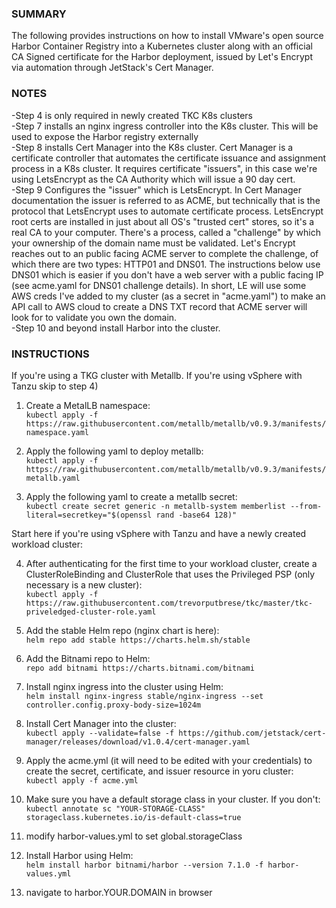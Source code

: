 ### SUMMARY ###
The following provides instructions on how to install VMware's open source Harbor Container Registry into a Kubernetes cluster along with an official CA Signed certificate for the Harbor deployment, issued by Let's Encrypt via automation through JetStack's Cert Manager.

### NOTES ###
-Step 4 is only required in newly created TKC K8s clusters  
-Step 7 installs an nginx ingress controller into the K8s cluster.  This will be used to expose the Harbor registry externally  
-Step 8 installs Cert Manager into the K8s cluster. Cert Manager is a certificate controller that automates the certificate issuance and assignment process in a K8s cluster.  It requires certificate "issuers", in this case we're using LetsEncrypt as the CA Authority which will issue a 90 day cert.  
-Step 9 Configures the "issuer" which is LetsEncrypt.  In Cert Manager documentation the issuer is referred to as ACME, but technically that is the protocol that LetsEncrypt uses to automate certificate process.  LetsEncrypt root certs are installed in just about all OS's "trusted cert" stores, so it's a real CA to your computer.  There's a process, called a "challenge" by which your ownership of the domain name must be validated.  Let's Encrypt reaches out to an public facing ACME server to complete the challenge, of which there are two types:  HTTP01 and DNS01.  The instructions below use DNS01 which is easier if you don't have a web server with a public facing IP (see acme.yaml for DNS01 challenge details).  In short, LE will use some AWS creds I've added to my cluster (as a secret in "acme.yaml") to make an API call to AWS cloud to create a DNS TXT record that ACME server will look for to validate you own the domain.  
-Step 10 and beyond install Harbor into the cluster.


### INSTRUCTIONS ###
If you're using a TKG cluster with Metallb.  If you're using vSphere with Tanzu skip to step 4)
  
1.   Create a MetalLB namespace:  
`kubectl apply -f https://raw.githubusercontent.com/metallb/metallb/v0.9.3/manifests/namespace.yaml`  

2.   Apply the following yaml to deploy metallb:  
 `kubectl apply -f https://raw.githubusercontent.com/metallb/metallb/v0.9.3/manifests/metallb.yaml`  
 
3.   Apply the following yaml to create a metallb secret:  
`kubectl create secret generic -n metallb-system memberlist --from-literal=secretkey="$(openssl rand -base64 128)"`  
  
Start here if you're using vSphere with Tanzu and have a newly created workload cluster:

4.   After authenticating for the first time to your workload cluster, create a ClusterRoleBinding and ClusterRole that uses the Privileged PSP (only necessary is a new cluster):  
`kubectl apply -f https://raw.githubusercontent.com/trevorputbrese/tkc/master/tkc-priveledged-cluster-role.yaml`    <br />

5.   Add the stable Helm repo (nginx chart is here):  
`helm repo add stable https://charts.helm.sh/stable`  

6.   Add the Bitnami repo to Helm:  
`repo add bitnami https://charts.bitnami.com/bitnami`

7.   Install nginx ingress into the cluster using Helm:  
`helm install nginx-ingress stable/nginx-ingress --set controller.config.proxy-body-size=1024m`

8.   Install Cert Manager into the cluster:  
`kubectl apply --validate=false -f https://github.com/jetstack/cert-manager/releases/download/v1.0.4/cert-manager.yaml`

9.   Apply the acme.yml (it will need to be edited with your credentials) to create the secret, certificate, and issuer resource in yoru cluster:  
`kubectl apply -f acme.yml`

10.  Make sure you have a default storage class in your cluster.  If you don't:  
`kubectl annotate sc "YOUR-STORAGE-CLASS" storageclass.kubernetes.io/is-default-class=true`

11.  modify harbor-values.yml to set global.storageClass  

12.  Install Harbor using Helm:  
`helm install harbor bitnami/harbor --version 7.1.0 -f harbor-values.yml`

13.  navigate to harbor.YOUR.DOMAIN in browser
